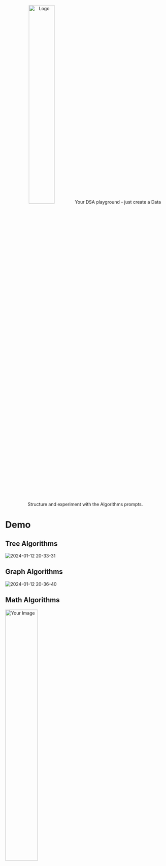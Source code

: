 <p align="center">
  <img src="https://github.com/505-NN-505/DSA-Automator/assets/98690406/2aec22e0-8533-44ec-be29-475097e3396f" alt="Logo" width="40%">
  Your DSA playground - just create a Data Structure and experiment with the Algorithms prompts.
</p>

# Demo

## Tree Algorithms
![2024-01-12 20-33-31](https://github.com/505-NN-505/DSA-Automator/assets/98690406/7010b09f-0059-46e5-ad38-06ecc8c801a8)

## Graph Algorithms
![2024-01-12 20-36-40](https://github.com/505-NN-505/DSA-Automator/assets/98690406/8a17d4d8-5d73-4087-b86c-8bbaf37e14e3)

## Math Algorithms
<img src="https://github.com/505-NN-505/DSA-Automator/assets/98690406/92abec36-525b-4cf0-8a94-86d9f1aac03e" alt="Your Image" width="45%">
